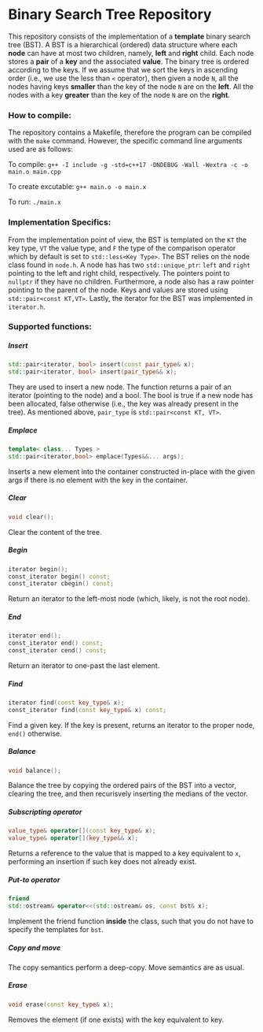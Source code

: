 # Binary Search Tree Repository

This repository consists of the implementation of a **template** binary search tree (BST). 
A BST is a hierarchical (ordered) data structure where each **node** can have at most two children, namely, **left** and **right** child. Each node stores a **pair** of a **key** and the associated **value**. The binary tree is ordered according to the keys. 
If we assume that we sort the keys in ascending order (i.e., we use the less than `<` operator), then given a node `N`, all the nodes having keys **smaller** than the key of the node `N` are on the **left**. All the nodes with a key **greater** than the key of the node `N` are on the **right**.

### How to compile:

The repository contains a Makefile, therefore the program can be compiled with the `make` command. However, the specific command line arguments used are as follows:

To compile:
`g++ -I include -g -std=c++17 -DNDEBUG -Wall -Wextra -c -o main.o main.cpp`

To create excutable:
`g++ main.o -o main.x`

To run:
`./main.x`

### Implementation Specifics:

From the implementation point of view, the BST is templated on the `KT` the key type, `VT` the value type, and `F` the type of the comparison operator which by default is set to `std::less<Key Type>`.
The BST relies on the node class found in `node.h`. A node has has two `std::unique_ptr`: `left` and `right` pointing to the left and right child, respectively. The pointers point to `nullptr` if they have no children. Furthermore, a node also has a raw pointer pointing to the parent of the node. Keys and values are stored using `std::pair<const KT,VT>`.
Lastly, the iterator for the BST was implemented in `iterator.h`. 

### Supported functions:
##### Insert

```c++
std::pair<iterator, bool> insert(const pair_type& x);
std::pair<iterator, bool> insert(pair_type&& x);
```
They are used to insert a new node. The function returns a pair of an iterator (pointing to the node) and a bool. The bool is true if a new node has been allocated, false otherwise (i.e., the key was already present in the tree). As mentioned above, `pair_type` is `std::pair<const KT, VT>`. 

##### Emplace

```c++
template< class... Types >
std::pair<iterator,bool> emplace(Types&&... args);
```
Inserts a new element into the container constructed in-place with the given args if there is no element with the key in the container.

##### Clear

```c++
void clear();
```
Clear the content of the tree.

##### Begin

```c++
iterator begin();
const_iterator begin() const;
const_iterator cbegin() const;
```

Return an iterator to the left-most node (which, likely, is not the root node).

##### End

```c++
iterator end();
const_iterator end() const;
const_iterator cend() const;
```

Return an iterator to one-past the last element.

##### Find

```c++
iterator find(const key_type& x);
const_iterator find(const key_type& x) const;
```
Find a given key. If the key is present, returns an iterator to the proper node, `end()` otherwise.

##### Balance

```c++
void balance();
```
Balance the tree by copying the ordered pairs of the BST into a vector, clearing the tree, and then recurisvely inserting the medians of the vector.

##### Subscripting operator
```c++
value_type& operator[](const key_type& x);
value_type& operator[](key_type&& x);
```

Returns a reference to the value that is mapped to a key equivalent to `x`, performing an insertion if such key does not already exist.

##### Put-to operator
```c++
friend
std::ostream& operator<<(std::ostream& os, const bst& x);
```

Implement the friend function **inside** the class, such that you do not have to specify the templates for `bst`.

##### Copy and move
The copy semantics perform a deep-copy. Move semantics are as usual.

##### Erase
```c++
void erase(const key_type& x);
```
Removes the element (if one exists) with the key equivalent to key.
